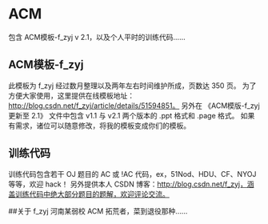 # ACM
包含 ACM模板-f_zyj v 2.1，以及个人平时的训练代码……

## ACM模板-f_zyj
此模板为 f_zyj 经过数月整理以及两年左右时间维护所成，页数达 350 页。
为了方便大家使用，这里提供在线模板地址：http://blog.csdn.net/f_zyj/article/details/51594851。
另外在 《ACM模版-f_zyj 更新至 2.1》 文件中包含 v1.1 与 v2.1 两个版本的 .ppt 格式和 .page 格式。
如果有需求，诸位可以随意修改，将我的模板变成你们的模板。

## 训练代码
训练代码包含若干 OJ 题目的 AC 或 !AC 代码，ex，51Nod、HDU、CF、NYOJ 等等，欢迎 hack！
另外提供本人 CSDN 博客：http://blog.csdn.net/f_zyj，涵盖训练代码中绝大部分题目的题解，欢迎评论交流。

##关于 f_zyj
河南某弱校 ACM 拓荒者，菜到退役那种……
